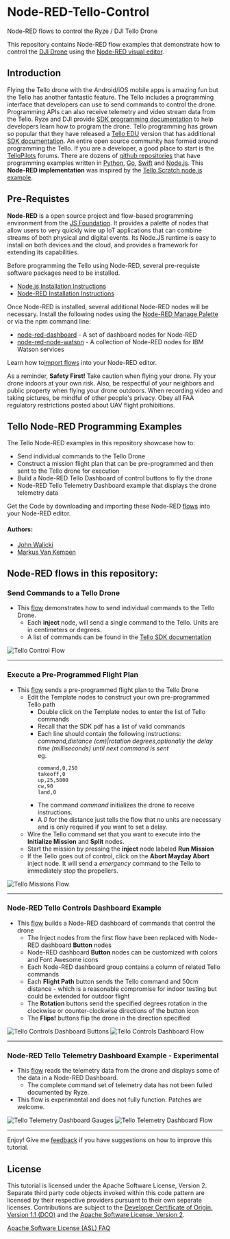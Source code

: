 # Node-RED-Tello-Control

Node-RED flows to control the Ryze / DJI Tello Drone

This repository contains Node-RED flow examples that demonstrate how to control
the [DJI Drone](https://www.ryzerobotics.com/tello) using the [Node-RED visual editor](http://nodered.org).

## Introduction

Flying the Tello drone with the Android/iOS mobile apps is amazing fun but the Tello has another fantastic feature.
The Tello includes a programming interface that developers can use to send commands to control the drone. Programming
APIs can also receive telemetry and video stream data from the Tello. Ryze and DJI provide
[SDK programming documentation](https://www.ryzerobotics.com/tello/downloads) to help developers learn how to program
the drone.  Tello programming has grown so popular that they have released a [Tello EDU](https://www.ryzerobotics.com/tello-edu)
version that has additional [SDK documentation](https://www.ryzerobotics.com/tello-edu/downloads).
An entire open source community has formed around programming the Tello. If you are a developer, a good place to start is the
[TelloPilots](https://tellopilots.com/) forums. There are dozens of [github repositories](https://github.com/topics/tello)
that have programming examples written in [Python](https://github.com/damiafuentes/DJITelloPy),
[Go](https://github.com/SMerrony/tello), [Swift](https://github.com/tranchis/TelloSwift) and
[Node.js](https://github.com/SovGVD/nodetello). This **Node-RED implementation** was inspired by the
[Tello Scratch node.js example](https://dl-cdn.ryzerobotics.com/downloads/tello/0222/Tello+Scratch+Readme.pdf).

## Pre-Requistes

**Node-RED** is a open source project and flow-based programming environment from the
[JS Foundation](https://js.foundation/community/projects). It provides a palette of nodes that allow users
to very quickly wire up IoT applications that can combine streams of both physical and digital events.
Its Node.JS runtime is easy to install on both devices and the cloud, and provides a framework for
extending its capabilities.

Before programming the Tello using Node-RED, several pre-requiste software packages need to be installed.
- [Node.js Installation Instructions](https://nodejs.org/en/download/)
- [Node-RED Installation Instructions](https://nodered.org/docs/getting-started/installation)

Once Node-RED is installed, several additional Node-RED nodes will be necessary. Install the following nodes using the [Node-RED Manage Palette](https://github.com/binnes/esp8266Workshop/blob/master/en/part3/NODERED.md#step-3---how-to-install-additional-node-red-nodes) or via the npm command line:
- [node-red-dashboard](https://flows.nodered.org/node/node-red-dashboard) - A set of dashboard nodes for Node-RED
- [node-red-node-watson](https://flows.nodered.org/node/node-red-node-watson) - A collection of Node-RED nodes for IBM Watson services

Learn how to[import flows](https://github.com/binnes/esp8266Workshop/blob/master/en/part3/NODERED.md#step-4---how-to-import-a-prebuilt-flow-from-github)
into your Node-RED editor.

As a reminder, **Safety First!**  Take caution when flying your drone. Fly your drone indoors at your own risk.
Also, be respectful of your neighbors and public property when flying your drone outdoors.  When recording video
and taking pictures, be mindful of other people's privacy.  Obey all FAA regulatory restrictions posted about UAV
flight prohibitions.

## Tello Node-RED Programming Examples

The Tello Node-RED examples in this repository showcase how to:
- Send individual commands to the Tello Drone
- Construct a mission flight plan that can be pre-programmed and then sent to the Tello drone for execution
- Build a Node-RED Tello Dashboard of control buttons to fly the drone
- Node-RED Tello Telemetry Dashboard example that displays the drone telemetry data

Get the Code by downloading and importing these Node-RED [flows](/flows) into your Node-RED editor.

#### Authors:
- [John Walicki](https://github.com/johnwalicki/)
- [Markus Van Kempen](https://github.com/markusvankempen)

## Node-RED flows in this repository:

### Send Commands to a Tello Drone
- This [flow](/flows/nodered-tello-controls.json) demonstrates how to send individual commands to the Tello Drone.
  - Each **inject** node, will send a single command to the Tello.  Units are in centimeters or degrees.
  - A list of commands can be found in the [Tello SDK documentation](https://dl-cdn.ryzerobotics.com/downloads/Tello/Tello%20SDK%202.0%20User%20Guide.pdf)

![Tello Control Flow](/screenshots/NodeRED-Tello-Controls-flow.png?raw=true "Tello Control flow")
___
### Execute a Pre-Programmed Flight Plan
- This [flow](/flows/nodered-tello-missions.json) sends a pre-programmed flight plan to the Tello Drone
  - Edit the Template nodes to construct your own pre-programmed Tello path
    - Double click on the Template nodes to enter the list of Tello commands
    - Recall that the SDK pdf has a list of valid commands
    - Each line should contain the following instructions:<br/>
     *command*,*distance (cm)|rotation degrees*,*optionally the delay time (milliseconds) until next command is sent*<br/>
     eg.
      ```
      command,0,250
      takeoff,0
      up,25,5000
      cw,90
      land,0
      ```
    - The command *command* initializes the drone to receive instructions.
    - A *0* for the distance just tells the flow that no units are necessary and is only required if you want to set a delay.
  - Wire the Tello command set that you want to execute into the **Initialize Mission** and **Split** nodes.
  - Start the mission by pressing the **inject** node labeled **Run Mission**
  - If the Tello goes out of control, click on the **Abort Mayday Abort** inject node. It will send a *emergency* command to the Tello to immediately stop the propellers.

![Tello Missions Flow](/screenshots/NodeRED-Tello-Missions-flow.png?raw=true "Tello Missions flow")
___
### Node-RED Tello Controls Dashboard Example
- This [flow](/flows/nodered-tello-controls-dashboard.json) builds a Node-RED dashboard of commands that control the drone
  - The Inject nodes from the first flow have been replaced with Node-RED dashboard **Button** nodes
  - Node-RED dashboard **Button** nodes can be customized with colors and Font Awesome icons
  - Each Node-RED dashboard group contains a column of related Tello commands
  - Each **Flight Path** button sends the Tello command and 50cm distance - which is a reasonable compromise for indoor testing but could be extended for outdoor flight
  - The **Rotation** buttons send the specified degrees rotation in the clockwise or counter-clockwise directions of the button icon
  - The **Flips!** buttons flip the drone in the direction specified

![Tello Controls Dashboard Buttons](/screenshots/NodeRED-Tello-Controls-Dashboard.png?raw=true "Tello Telemetry Dashboard buttons")
![Tello Controls Dashboard Flow](/screenshots/NodeRED-Tello-Controls-Dash-flow.png?raw=true "Tello Controls Dashboard flow")
___
### Node-RED Tello Telemetry Dashboard Example - Experimental
- This [flow](/flows/nodered-tello-telemetry.json) reads the telemetry data from the drone and displays some of the data in a Node-RED Dashboard.
  - The complete command set of telemetry data has not been fulled documented by Ryze.
- This flow is experimental and does not fully function. Patches are welcome.

![Tello Telemetry Dashboard Gauges](/screenshots/NodeRED-Tello-Telemetry-gauges.png?raw=true "Tello Telemetry Dashboard gauges")
![Tello Telemetry Dashboard Flow](/screenshots/NodeRED-Tello-Telemetry-flow.png?raw=true "Tello Telemetry Dashboard flow")
___

Enjoy!  Give me [feedback](https://github.com/johnwalicki/Node-RED-Tello-Control/issues) if you have suggestions on how to improve this tutorial.

## License
This tutorial is licensed under the Apache Software License, Version 2.  Separate third party code objects invoked within this code pattern are licensed by their respective providers pursuant to their own separate licenses. Contributions are subject to the [Developer Certificate of Origin, Version 1.1 (DCO)](https://developercertificate.org/) and the [Apache Software License, Version 2](http://www.apache.org/licenses/LICENSE-2.0.txt).

[Apache Software License (ASL) FAQ](http://www.apache.org/foundation/license-faq.html#WhatDoesItMEAN)
